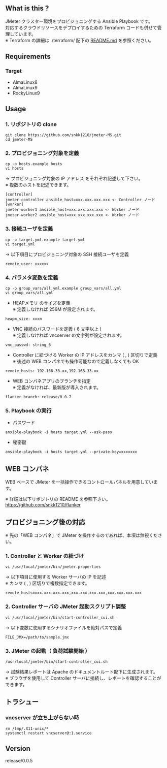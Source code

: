 ## What is this ?

JMeter クラスター環境をプロビジョニングする Ansible Playbook です。  
対応するクラウドリソースをデプロイするための Terraform コードも併せて管理しています。  
※ Terraform の詳細は ./terraform/ 配下の [README.md](https://github.com/snkk1210/jmeter-MS/blob/master/terraform/aws/README.md) を参照ください。  

## Requirements

### Target
- AlmaLinux8
- AlmaLinux9
- RockyLinux9

## Usage
### 1. リポジトリの clone
```
git clone https://github.com/snkk1210/jmeter-MS.git
cd jmeter-MS
```

### 2. プロビジョニング対象を定義
```
cp -p hosts.example hosts
vi hosts
```
-> プロビジョニング対象の IP アドレス をそれぞれ記述して下さい。   
※ 複数のホストを記述できます。  

```
[controller] 
jmeter-controller ansible_host=xxx.xxx.xxx.xxx <- Controller ノード  
[worker]  
jmeter-worker1 ansible_host=xxx.xxx.xxx.xxx <- Worker ノード
jmeter-worker2 ansible_host=xxx.xxx.xxx.xxx <- Worker ノード
```

### 3. 接続ユーザを定義
```
cp -p target.yml.example target.yml
vi target.yml
```
-> 以下項目にプロビジョニング対象の SSH 接続ユーザを定義

```
remote_user: xxxxxx
```
### 4. パラメタ変数を定義

```
cp -p group_vars/all.yml.example group_vars/all.yml
vi group_vars/all.yml
```

- HEAPメモリ のサイズを定義  
※ 定義しなければ 256M が設定されます。
```
heapm_size: xxxm
```

- VNC 接続のパスワードを定義 ( 6 文字以上 )  
※ 定義しなければ vncserver の文字列が設定されます。
```
vnc_passwd: string_6
```

- Controller に紐づける Worker の IP アドレスをカンマ ( , ) 区切りで定義  
※ 後述の WEB コンパネでも操作可能なので定義しなくても OK
```
remote_hosts: 192.168.33.xx,192.168.33.xx
```

- WEB コンパネアプリのブランチを指定  
※ 定義がなければ、最新版が導入されます。
```
flanker_branch: release/0.0.7
```

### 5. Playbook の実行

- パスワード
```
ansible-playbook -i hosts target.yml --ask-pass
```

- 秘密鍵
```
ansible-playbook -i hosts target.yml --private-key=xxxxxxx
```

## WEB コンパネ

WEB ベースで JMeter を一括操作できるコントロールパネルを用意しています。  

※ 詳細は以下リポジトリの README を参照下さい。  
https://github.com/snkk1210/flanker


## プロビジョニング後の対応
※ 先の「WEB コンパネ」で JMeter を操作するのであれば、本項は無視ください。

### 1. Controller と Worker の紐づけ

```
vi /usr/local/jmeter/bin/jmeter.properties
```

-> 以下項目に使用する Worker サーバの IP を記述  
※ カンマ ( , ) 区切りで複数指定できます。  

```
remote_hosts=xxx.xxx.xxx.xxx,xxx.xxx.xxx.xxx,xxx.xxx.xxx.xxx
```

### 2. Controller サーバの JMeter 起動スクリプト調整

```
vi /usr/local/jmeter/bin/start-controller_cui.sh
```
-> 以下変数に使用するシナリオファイルを絶対パスで定義

```
FILE_JMX=/path/to/sample.jmx
```

### 3. JMeter の起動（ 負荷試験開始 ）

```
/usr/local/jmeter/bin/start-controller_cui.sh
```
-> 試験結果レポートは Apache のドキュメントルート配下に生成されます。  
※ ブラウザを使用して Controller サーバに接続し、レポートを確認することができます。

## トラシュー

### vncserver が立ち上がらない時

```
rm /tmp/.X11-unix/*
systemctl restart vncserver@:1.service
```

## Version

release/0.0.5
